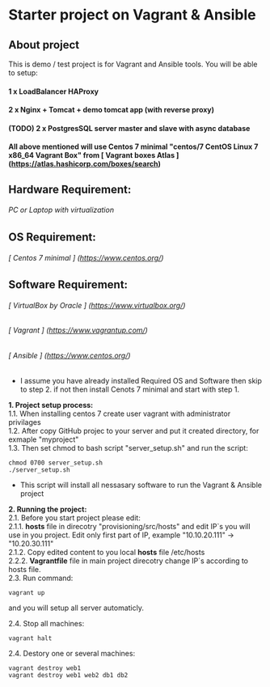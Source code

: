 # Starter project on Vagrant & Ansible

## About project
This is demo / test project is for Vagrant and Ansible tools. You will be able to setup:
#### 1 x LoadBalancer HAProxy
#### 2 x Nginx + Tomcat + demo tomcat app (with reverse proxy)
#### (TODO) 2 x PostgresSQL server master and slave with async database

#### All above mentioned will use Centos 7 minimal "centos/7 CentOS Linux 7 x86_64 Vagrant Box" from [ Vagrant boxes Atlas ]  (https://atlas.hashicorp.com/boxes/search)

## Hardware Requirement:
###### PC or Laptop with virtualization

## OS Requirement:
###### [ Centos 7 minimal ] (https://www.centos.org/)

## Software Requirement:
###### [ VirtualBox by Oracle ] (https://www.virtualbox.org/)
###### [ Vagrant ] (https://www.vagrantup.com/)
###### [ Ansible ] (https://www.centos.org/)

* I assume you have already installed Required OS and Software then skip to step 2. if not then install Cenots 7 minimal and start with step 1. <br />

**1. Project setup process:**<br />
1.1. When installing centos 7 create user vagrant with administrator privilages <br />
1.2. After copy GitHub projec to your server and put it created directory, for exmaple "myproject" <br />
1.3. Then set chmod to bash script "server_setup.sh" and run the script:
```
chmod 0700 server_setup.sh
./server_setup.sh
```
* This script will install all nessasary software to run the Vagrant & Ansible project <br />

**2. Running the project:**<br />
2.1. Before you start project please edit:<br />
2.1.1. **hosts** file in direcotry "provisioning/src/hosts" and edit IP\`s you will use in you project. Edit only first part of IP, example "10.10.20.111" -> "10.20.30.111"<br />
2.1.2. Copy edited content to you local **hosts** file /etc/hosts<br />
2.2.2. **Vagrantfile** file in main project direcotry change IP\`s according to hosts file.<br />
2.3. Run command: 
```
vagrant up
```
and you will setup all server automaticly.<br />

2.4. Stop all machines:<br />
```
vagrant halt
```

2.4. Destory one or several machines:<br />
```
vagrant destroy web1
vagrant destroy web1 web2 db1 db2
```
